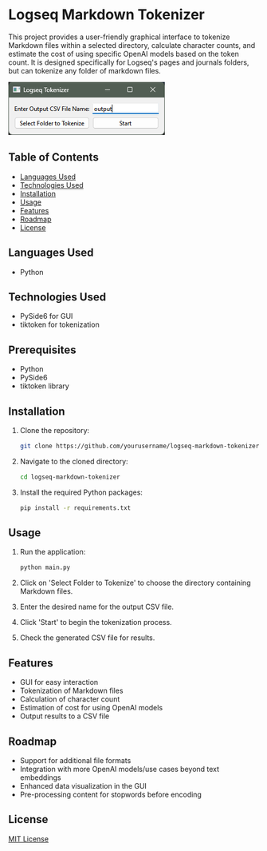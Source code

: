 # Logseq Markdown Tokenizer

This project provides a user-friendly graphical interface to tokenize Markdown files within a selected directory, calculate character counts, and estimate the cost of using specific OpenAI models based on the token count. It is designed specifically for Logseq's pages and journals folders, but can tokenize any folder of markdown files.

![Logseq Tokenizer](assets/logseq_tokenizer.png)

## Table of Contents

- [Languages Used](#languages-used)
- [Technologies Used](#technologies-used)
- [Installation](#installation)
- [Usage](#usage)
- [Features](#features)
- [Roadmap](#roadmap)
- [License](#license)

## Languages Used

- Python

## Technologies Used

- PySide6 for GUI
- tiktoken for tokenization

## Prerequisites

- Python
- PySide6
- tiktoken library

## Installation

1. Clone the repository:

   ```bash
   git clone https://github.com/yourusername/logseq-markdown-tokenizer.git
   ```

2. Navigate to the cloned directory:

   ```bash
   cd logseq-markdown-tokenizer
   ```

3. Install the required Python packages:

   ```bash
   pip install -r requirements.txt
   ```

## Usage

1. Run the application:

   ```bash
   python main.py
   ```

2. Click on 'Select Folder to Tokenize' to choose the directory containing Markdown files.
3. Enter the desired name for the output CSV file.
4. Click 'Start' to begin the tokenization process.
5. Check the generated CSV file for results.

## Features

- GUI for easy interaction
- Tokenization of Markdown files
- Calculation of character count
- Estimation of cost for using OpenAI models
- Output results to a CSV file

## Roadmap

- Support for additional file formats
- Integration with more OpenAI models/use cases beyond text embeddings
- Enhanced data visualization in the GUI
- Pre-processing content for stopwords before encoding

## License

[MIT License](LICENSE)
